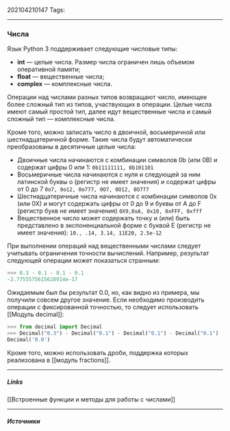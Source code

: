 202104210147
Tags:
___
### Числа
Язык Python 3 поддерживает следующие числовые типы:
- **int** — целые числа. Размер числа ограничен лишь объемом оперативной памяти;
- **float** — вещественные числа;
- **complex** — комплексные числа.

Операции над числами разных типов возвращают число, имеющее более сложный тип из типов, участвующих в операции. Целые числа имеют самый простой тип, далее идут вещественные числа и самый сложный тип — комплексные числа.

Кроме того, можно записать число в двоичной, восьмеричной или шестнадцатеричной форме. Такие числа будут автоматически преобразованы в десятичные целые числа:
- Двоичные числа начинаются с комбинации символов 0b (или 0B) и содержат цифры 0 или 1:
	`0b11111111, 0b101101`
- Восьмеричные числа начинаются с нуля и следующей за ним латинской буквы o (регистр не имеет значения) и содержат цифры от 0 до 7
	`0o7, 0o12, 0o777, 0O7, 0O12, 0O777`
- Шестнадцатеричные числа начинаются с комбинации символов 0x (или 0X) и могут содержать цифры от 0 до 9 и буквы от A до F (регистр букв не имеет значения)
	`0X9,0xA, 0x10, 0xFFF, 0xfff`
- Вещественное число может содержать точку и (или) быть представлено в экспоненциальной форме с буквой E (регистр не имеет значения):
	`10., .14, 3.14, 11E20, 2.5e-12`
	
При выполнении операций над вещественными числами следует учитывать ограничения точности вычислений. Например, результат следующей операции может показаться странным:
```python
>>> 0.3 - 0.1 - 0.1 - 0.1
-2.7755575615628914e-17
```
Ожидаемым был бы результат 0.0, но, как видно из примера, мы получили совсем другое значение. Если необходимо производить операции с фиксированной точностью, то следует использовать [[Модуль decimal]]:
```python
>>> from decimal import Decimal
>>> Decimal("0.3") - Decimal("0.1") - Decimal("0.1") - Decimal("0.1")
Decimal('0.0')
```
Кроме того, можно использовать дроби, поддержка которых реализована в [[модуль fractions]].






___
##### Links
[[Встроенные функции и методы для работы с числами]]


---
##### Источники
